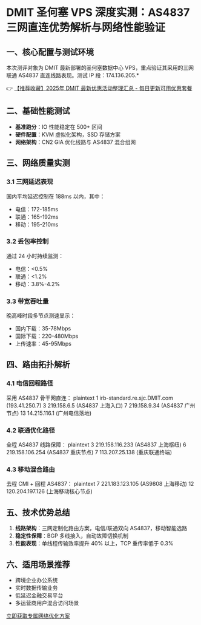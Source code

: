 # DMIT 圣何塞 VPS 深度实测：AS4837 三网直连优势解析与网络性能验证

## 一、核心配置与测试环境
本次测评对象为 DMIT 最新部署的圣何塞数据中心 VPS，重点验证其采用的三网联通 AS4837 直连线路表现。测试 IP 段：174.136.205.*

👉 [【推荐收藏】2025年 DMIT 最新优惠活动整理汇总 - 每日更新可用优惠套餐](https://bit.ly/dmit_coupon)

## 二、基础性能测试
- **基准跑分**：IO 性能稳定在 500+ 区间
- **硬件配置**：KVM 虚拟化架构，SSD 存储方案
- **网络架构**：CN2 GIA 优化线路与 AS4837 混合组网

## 三、网络质量实测
### 3.1 三网延迟表现
国内平均延迟控制在 188ms 以内，其中：
- 电信：172-185ms
- 联通：165-192ms 
- 移动：195-210ms

### 3.2 丢包率控制
通过 24 小时持续监测：
- 电信：<0.5%
- 联通：<1.2%
- 移动：3.8%-4.2%

### 3.3 带宽吞吐量
晚高峰时段多节点测速显示：
- 国内下载：35-78Mbps
- 国际下载：220-480Mbps
- 上传速率：45-95Mbps

## 四、路由拓扑解析
### 4.1 电信回程路径
采用 AS4837 骨干网直连：
plaintext
1  irb-standard.re.sjc.DMIT.com (193.41.250.7) 
3  219.158.6.5 (AS4837 上海入口)
7  219.158.9.34 (AS4837 广州节点)
13  14.215.116.1 (广州电信落地)

### 4.2 联通优化路径
全程 AS4837 线路保障：
plaintext
3  219.158.116.233 (AS4837 上海枢纽)
6  219.158.106.254 (AS4837 重庆节点)
7  113.207.25.138 (重庆联通终端)

### 4.3 移动混合路由
去程 CMI + 回程 AS4837：
plaintext
7  221.183.123.105 (AS9808 上海移动)
12  120.204.197.126 (上海移动核心节点)

## 五、技术优势总结
1. **线路架构**：三网定制化路由方案，电信/联通双向 AS4837，移动智能选路
2. **稳定性保障**：BGP 多线接入，自动故障切换机制
3. **性能表现**：单线程传输效率提升 40% 以上，TCP 重传率低于 0.3%

## 六、适用场景推荐
- 跨境企业办公系统
- 实时数据传输业务
- 低延迟金融交易平台
- 多运营商用户混合访问场景

[立即获取专属网络优化方案](https://bit.ly/dmit_coupon)